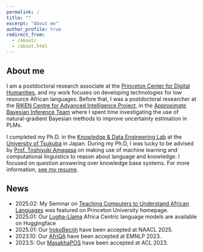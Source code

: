 ```yaml
---
permalink: /
title: ""
excerpt: "About me"
author_profile: true
redirect_from: 
  - /about/
  - /about.html
---
```


## About me
I am a postdoctoral research associate at the [Princeton Center for Digital Humanities](https://cdh.princeton.edu), and my work focuses on developing technologies for low resource African languages. 
Before that, I was a postdoctoral researcher at the [RIKEN Centre for Advanced Intelligence Project](https://aip.riken.jp/), in the [Approximate Bayesian Inference Team](https://team-approx-bayes.github.io/)
where I spent time investigating the use of natural-gradient Bayesian methods to improve uncertainty estimation in PLMs.

I completed my Ph.D. in the [Knowledge & Data Engineering Lab](http://www.kde.cs.tsukuba.ac.jp/index_en.html) at the [University of Tsukuba](https://www.sie.tsukuba.ac.jp/eng/) in Japan.
During my Ph.D, I was lucky to be advised by [Prof. Toshiyuki Amagasa](http://www.kde.cs.tsukuba.ac.jp/~amagasa/home/?IndexE) on making use of machine learning and computational linguistics to reason about language and knowledge. I focused on question answering over knowledge base systems.
For more information, [see my resume](/assets/pdf/Resume.pdf).
              

## News
- 2025.02: My Seminar on [Teaching Computers to Understand African Languages](https://www.princeton.edu/news/2025/02/07/millions-african-continent-cant-fully-benefit-ai-revolution-princeton-course-aims) was featured on Princeton University homepage.
- 2025.01: Our [Lugha-Llama](https://huggingface.co/Lugha-Llama) Africa Centric language models are available on Huggingface 
- 2025.01: Our [IrokoBecnh](https://arxiv.org/abs/2406.03368) have been accepted at NAACL 2025. 
- 2023.10: Our [AfriQA](https://arxiv.org/abs/2305.06897) have been accepted at EMNLP 2023. 
- 2023.5: Our [MasakhaPOS](https://arxiv.org/abs/2305.13989) have been accepted at ACL 2023.